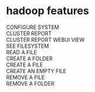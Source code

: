 # hadoop features


CONFIGURE SYSTEM</br>
CLUSTER REPORT</br>
CLUSTER REPORT WEBUI VIEW</br>
SEE FILESYSTEM</br>
READ A FILE</br>
CREATE A FOLDER</br>
CREATE A FILE</br>
CREATE AN EMPTY FILE</br>
REMOVE A FILE</br>
REMOVE A FOLDER</br>
